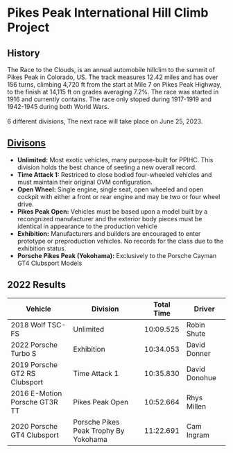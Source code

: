 # Pikes Peak International Hill Climb Project

## History
The Race to the Clouds, is an annual automobile hillclim to the summit of Pikes Peak in Colorado, US. The track measures 12.42 miles and has over 156 turns, 
climbing 4,720 ft from the start at Mile 7 on Pikes Peak Highway, to the finish at 14,115 ft on grades averaging 7.2%. The race was started in 1916 and currently contains. The race only stoped during 1917-1919 and 1942-1945 during both World Wars.<br>
<br> 6 different divisions, The next race will take place on June 25, 2023.

## [Divisons](https://ppihc.org/divisions/)
- <strong>Unlimited:</strong> Most exotic vehicles, many purpose-built for PPIHC. This division holds the best chance of seeting a new overall record.
- <strong>Time Attack 1:</strong> Restriced to close bodied four-wheeled vehicles and must maintain their original OVM configuration.
- <strong>Open Wheel:</strong> Single engine, single seat, open wheeled and open cockpit with either a front or rear engine and may be two or four wheel drive.
- <strong>Pikes Peak Open:</strong> Vehicles must be based upon a model built by a recongnized manufacturer and the exterior body pieces must be identical in appearance to the production vehicle
- <strong>Exhibition:</strong> Manufacturers and builders are encouraged to enter prototype or preproduction vehicles. No records for the class due to the exhibition status. 
- <strong>Porsche Pikes Peak (Yokohama):</strong> Exclusively to the Porsche Cayman GT4 Clubsport Models

## 2022 Results
| Vehicle     | Division    | Total Time  | Driver|
| ----------- | ----------- | ----------- | ----------- |
|2018 Wolf TSC-FS | Unlimited | 10:09.525|Robin Shute|
|2022 Porsche Turbo S | Exhibition | 10:34.053|David Donner|
|2019 Porsche GT2 RS Clubsport| Time Attack 1 | 10:35.830|David Donohue|
|2016 E-Motion Porsche GT3R TT|Pikes Peak Open|10:52.664|Rhys Millen|
|2020 Porsche GT4 Clubsport |Porsche Pikes Peak Trophy By Yokohama|11:22.691|Cam Ingram|

